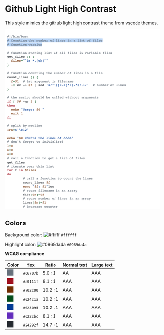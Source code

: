 # Github Light High Contrast

This style mimics the github light high contrast theme from vscode themes.

![Screenshot of the github-light-high-contrast theme in a bash script](./images/github-light-high-contrast.png)

## Colors

Background color: ![#ffffff](https://via.placeholder.com/20/ffffff/ffffff.png) `#ffffff`

Highlight color: ![#0969da4a](https://via.placeholder.com/20/0969da4a/0969da4a.png) `#0969da4a`

**WCAG compliance**

| Color                                             | Hex       | Ratio    | Normal text | Large text |
| ------------------------------------------------- | --------- | -------- | ----------- | ---------- |
| ![#66707b](../../a11y_pygments/assets/66707b.png) | `#66707b` | 5.0 : 1  | AA          | AAA        |
| ![#a0111f](../../a11y_pygments/assets/a0111f.png) | `#a0111f` | 8.1 : 1  | AAA         | AAA        |
| ![#702c00](../../a11y_pygments/assets/702c00.png) | `#702c00` | 10.2 : 1 | AAA         | AAA        |
| ![#024c1a](../../a11y_pygments/assets/024c1a.png) | `#024c1a` | 10.2 : 1 | AAA         | AAA        |
| ![#023b95](../../a11y_pygments/assets/023b95.png) | `#023b95` | 10.2 : 1 | AAA         | AAA        |
| ![#622cbc](../../a11y_pygments/assets/622cbc.png) | `#622cbc` | 8.1 : 1  | AAA         | AAA        |
| ![#24292f](../../a11y_pygments/assets/24292f.png) | `#24292f` | 14.7 : 1 | AAA         | AAA        |
